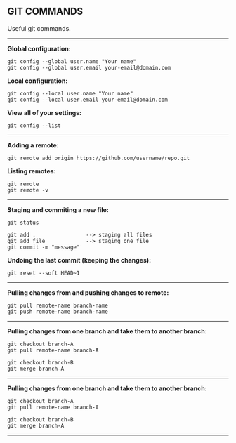GIT COMMANDS
-----------------------------------------------------------------------

Useful git commands.

-----------------------------------------------------------------------

**Global configuration:**
```
git config --global user.name "Your name"
git config --global user.email your-email@domain.com
```

**Local configuration:**
```
git config --local user.name "Your name"
git config --local user.email your-email@domain.com
```

**View all of your settings:**
```
git config --list
```

-----------------------------------------------------------------------

**Adding a remote:**
```
git remote add origin https://github.com/username/repo.git
```

**Listing remotes:**
```
git remote
git remote -v
```

-----------------------------------------------------------------------

**Staging and commiting a new file:**
```
git status

git add .                --> staging all files
git add file             --> staging one file
git commit -m "message"

```

**Undoing the last commit (keeping the changes):**
```
git reset --soft HEAD~1
```

-----------------------------------------------------------------------

**Pulling changes from and pushing changes to remote:**
```
git pull remote-name branch-name
git push remote-name branch-name
```

-----------------------------------------------------------------------

**Pulling changes from one branch and take them to another branch:**

```
git checkout branch-A
git pull remote-name branch-A

git checkout branch-B
git merge branch-A
```

-----------------------------------------------------------------------


**Pulling changes from one branch and take them to another branch:**

```
git checkout branch-A
git pull remote-name branch-A

git checkout branch-B
git merge branch-A
```

-----------------------------------------------------------------------